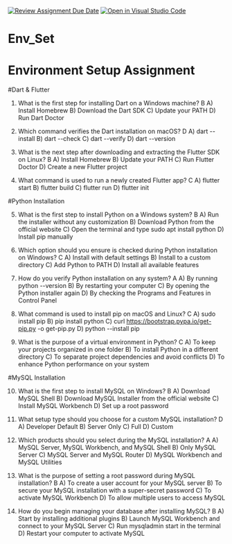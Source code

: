 [![Review Assignment Due Date](https://classroom.github.com/assets/deadline-readme-button-22041afd0340ce965d47ae6ef1cefeee28c7c493a6346c4f15d667ab976d596c.svg)](https://classroom.github.com/a/vnsr1XuU)
[![Open in Visual Studio Code](https://classroom.github.com/assets/open-in-vscode-2e0aaae1b6195c2367325f4f02e2d04e9abb55f0b24a779b69b11b9e10269abc.svg)](https://classroom.github.com/online_ide?assignment_repo_id=15639754&assignment_repo_type=AssignmentRepo)
# Env_Set

# Environment Setup Assignment

#Dart & Flutter

1. What is the first step for installing Dart on a Windows machine?
B
A) Install Homebrew
B) Download the Dart SDK
C) Update your PATH
D) Run Dart Doctor


2. Which command verifies the Dart installation on macOS?
D
A) dart --install
B) dart --check
C) dart --verify
D) dart --version


3. What is the next step after downloading and extracting the Flutter SDK on Linux?
B
A) Install Homebrew
B) Update your PATH
C) Run Flutter Doctor
D) Create a new Flutter project


4. What command is used to run a newly created Flutter app?
C
A) flutter start
B) flutter build
C) flutter run
D) flutter init


#Python Installation

5. What is the first step to install Python on a Windows system?
B
A) Run the installer without any customization
B) Download Python from the official website
C) Open the terminal and type sudo apt install python
D) Install pip manually

6. Which option should you ensure is checked during Python installation on Windows?
C
A) Install with default settings
B) Install to a custom directory
C) Add Python to PATH
D) Install all available features

7. How do you verify Python installation on any system?
A
A) By running python --version
B) By restarting your computer
C) By opening the Python installer again
D) By checking the Programs and Features in Control Panel

8. What command is used to install pip on macOS and Linux?
C
A) sudo install pip
B) pip install python
C) curl https://bootstrap.pypa.io/get-pip.py -o get-pip.py
D) python --install pip

9. What is the purpose of a virtual environment in Python?
C
A) To keep your projects organized in one folder
B) To install Python in a different directory
C) To separate project dependencies and avoid conflicts
D) To enhance Python performance on your system

#MySQL Installation

10. What is the first step to install MySQL on Windows?
B
A) Download MySQL Shell
B) Download MySQL Installer from the official website
C) Install MySQL Workbench
D) Set up a root password

11. What setup type should you choose for a custom MySQL installation?
 D
A) Developer Default
B) Server Only
C) Full
D) Custom

12. Which products should you select during the MySQL installation?
A
A) MySQL Server, MySQL Workbench, and MySQL Shell
B) Only MySQL Server
C) MySQL Server and MySQL Router
D) MySQL Workbench and MySQL Utilities

13. What is the purpose of setting a root password during MySQL installation?
B
A) To create a user account for your MySQL server
B) To secure your MySQL installation with a super-secret password
C) To activate MySQL Workbench
D) To allow multiple users to access MySQL

14. How do you begin managing your database after installing MySQL?
B
A) Start by installing additional plugins
B) Launch MySQL Workbench and connect to your MySQL Server
C) Run mysqladmin start in the terminal
D) Restart your computer to activate MySQL
